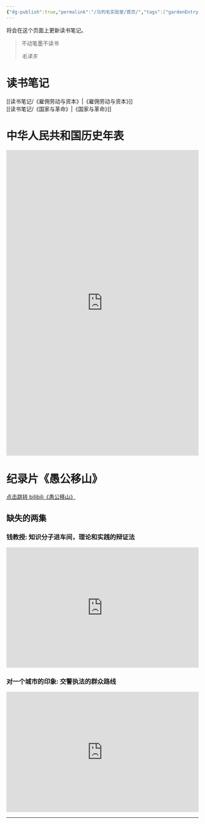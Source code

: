 ```yaml
---
{"dg-publish":true,"permalink":"/马列毛实验室/首页/","tags":["gardenEntry"],"noteIcon":""}
---
```



将会在这个页面上更新读书笔记。

>不动笔墨不读书
> 
> *毛泽东* 

# 读书笔记
[[读书笔记/《雇佣劳动与资本》\|《雇佣劳动与资本》]]  
[[读书笔记/《国家与革命》\|《国家与革命》]]

# 中华人民共和国历史年表
<iframe src=' https://cdn.knightlab.com/libs/timeline3/latest/embed/index.html?source=1Jv5esfQeKmTG6-6nNe-mfBHgjJf2zPwpwJIonwCKNsY&font=Default&lang=zh-cn&initial_zoom=2&height=650 ' width='100%' height='800' webkitallowfullscreen mozallowfullscreen allowfullscreen frameborder='0'></iframe>

# 纪录片《愚公移山》
[点击跳转 bilibili《愚公移山》](https://www.bilibili.com/video/BV1za411m73G/?share_source=copy_web&vd_source=08500e2f702b5336b24d5935bc6ff9f3)
## 缺失的两集

### 钱教授: 知识分子进车间，理论和实践的辩证法

<iframe width="100%" height="315" src="https://storage.live.com/items/70E61A3467314E6E!79082:/钱教授.mp4?authkey=AGWcujc5lnjX4IU"  frameborder="0" allow="accelerometer; clipboard-write; encrypted-media; gyroscope; picture-in-picture; web-share" allowfullscreen></iframe>

### 对一个城市的印象: 交警执法的群众路线

<iframe width="100%" height="315" src="https://storage.live.com/items/70E61A3467314E6E!79081:/ImpressionofACity.mp4?authkey=AG0fgjs8gvgvo3o" frameborder="0" allow="accelerometer; clipboard-write; encrypted-media; gyroscope; picture-in-picture; web-share" allowfullscreen></iframe>


---
